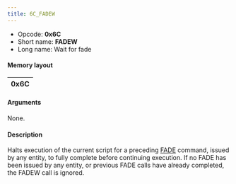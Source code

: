 ```yaml
---
title: 6C_FADEW
---
```


- Opcode: **0x6C**
- Short name: **FADEW**
- Long name: Wait for fade

#### Memory layout

| 0x6C |
|------|

#### Arguments

None.

#### Description

Halts execution of the current script for a preceding [FADE](6B_FADE) command, issued by any entity, to fully complete before continuing execution. If no FADE has been issued by any entity, or previous FADE calls have already completed, the FADEW call is ignored.
